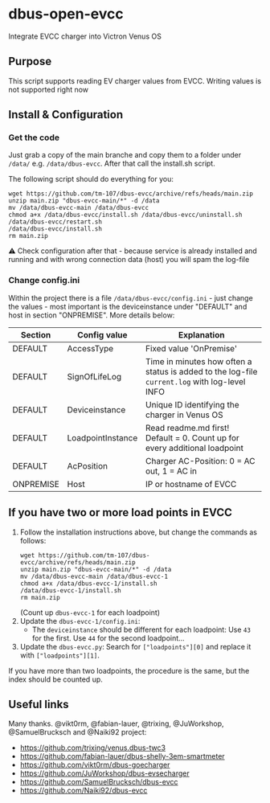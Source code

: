 # dbus-open-evcc
Integrate EVCC charger into Victron Venus OS

## Purpose
This script supports reading EV charger values from EVCC. Writing values is not supported right now 

## Install & Configuration
### Get the code
Just grab a copy of the main branche and copy them to a folder under `/data/` e.g. `/data/dbus-evcc`.
After that call the install.sh script.

The following script should do everything for you:
```
wget https://github.com/tm-107/dbus-evcc/archive/refs/heads/main.zip
unzip main.zip "dbus-evcc-main/*" -d /data
mv /data/dbus-evcc-main /data/dbus-evcc
chmod a+x /data/dbus-evcc/install.sh /data/dbus-evcc/uninstall.sh /data/dbus-evcc/restart.sh
/data/dbus-evcc/install.sh
rm main.zip
```
⚠️ Check configuration after that - because service is already installed and running and with wrong connection data (host) you will spam the log-file

### Change config.ini
Within the project there is a file `/data/dbus-evcc/config.ini` - just change the values - most important is the deviceinstance under "DEFAULT" and host in section "ONPREMISE". More details below:

| Section  | Config value | Explanation |
| ------------- | ------------- | ------------- |
| DEFAULT  | AccessType | Fixed value 'OnPremise' |
| DEFAULT  | SignOfLifeLog  | Time in minutes how often a status is added to the log-file `current.log` with log-level INFO |
| DEFAULT  | Deviceinstance | Unique ID identifying the charger in Venus OS |
| DEFAULT  | LoadpointInstance | Read readme.md first! Default = 0. Count up for every additional loadpoint |
| DEFAULT  | AcPosition | Charger AC-Position: 0 = AC out, 1 = AC in |
| ONPREMISE  | Host | IP or hostname of EVCC |

## If you have two or more load points in EVCC
1. Follow the installation instructions above, but change the commands as follows:
   ```
   wget https://github.com/tm-107/dbus-evcc/archive/refs/heads/main.zip
   unzip main.zip "dbus-evcc-main/*" -d /data
   mv /data/dbus-evcc-main /data/dbus-evcc-1
   chmod a+x /data/dbus-evcc-1/install.sh
   /data/dbus-evcc-1/install.sh
   rm main.zip
   ```
   (Count up `dbus-evcc-1` for each loadpoint)
2. Update the `dbus-evcc-1/config.ini`:
   - The `deviceinstance` should be different for each loadpoint: Use `43` for the first. Use `44` for the second loadpoint...
3. Update the `dbus-evcc.py`:
   Search for `["loadpoints"][0]` and replace it with `["loadpoints"][1]`.

If you have more than two loadpoints, the procedure is the same, but the index should be counted up.

## Useful links
Many thanks. @vikt0rm, @fabian-lauer, @trixing, @JuWorkshop, @SamuelBrucksch and @Naiki92 project:
- https://github.com/trixing/venus.dbus-twc3
- https://github.com/fabian-lauer/dbus-shelly-3em-smartmeter
- https://github.com/vikt0rm/dbus-goecharger
- https://github.com/JuWorkshop/dbus-evsecharger
- https://github.com/SamuelBrucksch/dbus-evcc
- https://github.com/Naiki92/dbus-evcc
